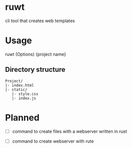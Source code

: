 # ruwt
cli tool that creates web templates

# Usage
ruwt (Options) {project name}

## Directory structure
```
Project/
|- index.html
|- static/
   |- style.css
   |- index.js
```
# Planned
- [ ] command to create files with a webserver written in rust
- [ ] command to create webserver with rute

